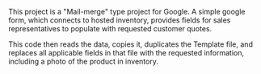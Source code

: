 This project is a "Mail-merge" type project for Google.  A simple google form, which connects to hosted inventory, provides fields for sales representatives to populate with requested customer quotes.

This code then reads the data, copies it, duplicates the Template file, and replaces all applicable fields in that file with the requested information, including a photo of the product in inventory.
